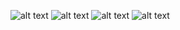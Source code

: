 ![alt text](intent1.png)
![alt text](intent2.png)
![alt text](intent3.png)
![alt text](intent4.png)
